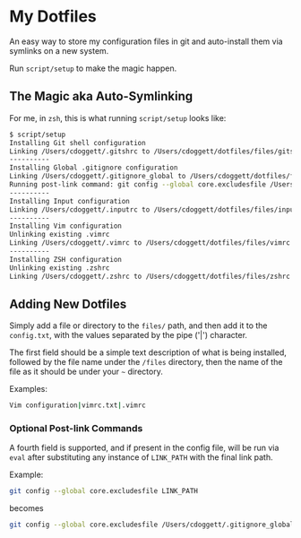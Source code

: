 # My Dotfiles

An easy way to store my configuration files in git and auto-install them via
symlinks on a new system.

Run `script/setup` to make the magic happen.

## The Magic aka Auto-Symlinking

For me, in `zsh`, this is what running `script/setup` looks like:

```sh
$ script/setup
Installing Git shell configuration
Linking /Users/cdoggett/.gitshrc to /Users/cdoggett/dotfiles/files/gitshrc.txt
----------
Installing Global .gitignore configuration
Linking /Users/cdoggett/.gitignore_global to /Users/cdoggett/dotfiles/files/gitignore.txt
Running post-link command: git config --global core.excludesfile /Users/cdoggett/.gitignore_global
----------
Installing Input configuration
Linking /Users/cdoggett/.inputrc to /Users/cdoggett/dotfiles/files/inputrc.txt
----------
Installing Vim configuration
Unlinking existing .vimrc
Linking /Users/cdoggett/.vimrc to /Users/cdoggett/dotfiles/files/vimrc.txt
----------
Installing ZSH configuration
Unlinking existing .zshrc
Linking /Users/cdoggett/.zshrc to /Users/cdoggett/dotfiles/files/zshrc.txt
```

## Adding New Dotfiles

Simply add a file or directory to the `files/` path, and then add it to the
`config.txt`, with the values separated by the pipe ('|') character.

The first field should be a simple text description of what is being installed,
followed by the file name under the `/files` directory, then the name of the
file as it should be under your `~` directory.

Examples:

```sh
Vim configuration|vimrc.txt|.vimrc
```

### Optional Post-link Commands

A fourth field is supported, and if present in the config file, will be run via
`eval` after substituting any instance of `LINK_PATH` with the final link path.

Example:

```sh
git config --global core.excludesfile LINK_PATH
```

becomes

```sh
git config --global core.excludesfile /Users/cdoggett/.gitignore_global
```
